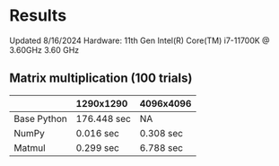 # Results
Updated 8/16/2024
Hardware: 11th Gen Intel(R) Core(TM) i7-11700K @ 3.60GHz 3.60 GHz

## Matrix multiplication (100 trials)

|              | 1290x1290 | 4096x4096 |
|:-------------|:----------|:------------|
| Base Python  | 176.448 sec | NA  |
| NumPy        | 0.016 sec | 0.308 sec   |
| Matmul       |  0.299 sec  |  6.788 sec   |
